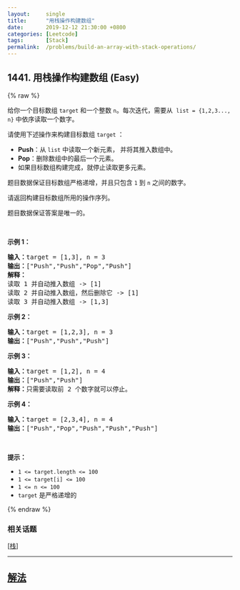 ```yaml
---
layout:     single
title:      "用栈操作构建数组"
date:       2019-12-12 21:30:00 +0800
categories: [Leetcode]
tags:       [Stack]
permalink:  /problems/build-an-array-with-stack-operations/
---
```


## 1441. 用栈操作构建数组 (Easy)

{% raw %}

<p>给你一个目标数组 <code>target</code> 和一个整数 <code>n</code>。每次迭代，需要从  <code>list = {1,2,3..., n}</code> 中依序读取一个数字。</p>

<p>请使用下述操作来构建目标数组 <code>target</code> ：</p>

<ul>
	<li><strong>Push</strong>：从 <code>list</code> 中读取一个新元素， 并将其推入数组中。</li>
	<li><strong>Pop</strong>：删除数组中的最后一个元素。</li>
	<li>如果目标数组构建完成，就停止读取更多元素。</li>
</ul>

<p>题目数据保证目标数组严格递增，并且只包含 <code>1</code> 到 <code>n</code> 之间的数字。</p>

<p>请返回构建目标数组所用的操作序列。</p>

<p>题目数据保证答案是唯一的。</p>

<p> </p>

<p><strong>示例 1：</strong></p>

<pre>
<strong>输入：</strong>target = [1,3], n = 3
<strong>输出：</strong>["Push","Push","Pop","Push"]
<strong>解释： 
</strong>读取 1 并自动推入数组 -> [1]
读取 2 并自动推入数组，然后删除它 -> [1]
读取 3 并自动推入数组 -> [1,3]
</pre>

<p><strong>示例 2：</strong></p>

<pre>
<strong>输入：</strong>target = [1,2,3], n = 3
<strong>输出：</strong>["Push","Push","Push"]
</pre>

<p><strong>示例 3：</strong></p>

<pre>
<strong>输入：</strong>target = [1,2], n = 4
<strong>输出：</strong>["Push","Push"]
<strong>解释：</strong>只需要读取前 2 个数字就可以停止。
</pre>

<p><strong>示例 4：</strong></p>

<pre>
<strong>输入：</strong>target = [2,3,4], n = 4
<strong>输出：</strong>["Push","Pop","Push","Push","Push"]
</pre>

<p> </p>

<p><strong>提示：</strong></p>

<ul>
	<li><code>1 <= target.length <= 100</code></li>
	<li><code>1 <= target[i] <= 100</code></li>
	<li><code>1 <= n <= 100</code></li>
	<li><code>target</code> 是严格递增的</li>
</ul>

{% endraw %}

### 相关话题
  [[栈](https://github.com/openset/leetcode/tree/master/tag/stack/README.md)]

---

## [解法](https://github.com/openset/leetcode/tree/master/problems/build-an-array-with-stack-operations)
